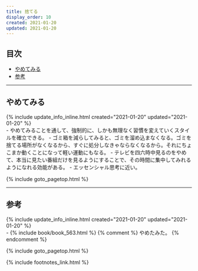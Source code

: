 ```yaml
---
title: 捨てる
display_order: 10
created: 2021-01-20
updated: 2021-01-20
---
```


## <a name="index">目次</a>

<ul id="index_ul">
<li><a href="#stop">やめてみる</a></li>
<li><a href="#reference">参考</a></li>
</ul>

* * *
## <a name="stop">やめてみる</a>
<div class="chapter-updated">{% include update_info_inline.html created="2021-01-20" updated="2021-01-20" %}</div>
- やめてみることを通して、強制的に、しかも無理なく習慣を変えていくスタイルを確立できる。
- ゴミ箱を減らしてみると、ゴミを溜め込まなくなる。ゴミを捨てる場所がなくなるから、すぐに処分しなきゃならなくなるから。それにちょこまか動くことになって軽い運動にもなる。
- テレビを四六時中見るのをやめて、本当に見たい番組だけを見るようにすることで、その時間に集中してみれるようになれる効能がある。
- エッセンシャル思考に近い。

{% include goto_pagetop.html %}

* * *
## <a name="reference">参考</a>
<div class="chapter-updated">{% include update_info_inline.html created="2021-01-20" updated="2021-01-20" %}</div>
- {% include book/book_563.html %} {% comment %} やめたみた。 {% endcomment %}

{% include goto_pagetop.html %}

{% include footnotes_link.html %}
